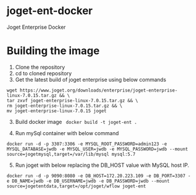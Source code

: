 # joget-ent-docker
Joget Enterprise Docker 

# Building the image
1. Clone the repository 
2. cd to cloned repository
2. Get the latest build of joget enterprise using below commands
```
wget https://www.joget.org/downloads/enterprise/joget-enterprise-linux-7.0.15.tar.gz && \
tar zxvf joget-enterprise-linux-7.0.15.tar.gz && \
rm joget-enterprise-linux-7.0.15.tar.gz && \
mv joget-enterprise-linux-7.0.15 joget

```
3. Build docker image
` docker build -t joget-ent .`

4. Run mySql container with below command
```
docker run -d -p 3307:3306 -e MYSQL_ROOT_PASSWORD=admin123 -e MYSQL_DATABASE=jwdb -e MYSQL_USER=jwdb -e MYSQL_PASSWORD=jwdb --mount source=jogetmysql,target=/var/lib/mysql mysql:5.7
```
5. Run joget with below replacing the DB_HOST value with MySQL host IP.
```
docker run -d -p 9090:8080 -e DB_HOST=172.20.223.109 -e DB_PORT=3307 -e DB_NAME=jwdb -e DB_USERNAME=jwdb -e DB_PASSWORD=jwdb --mount source=jogetentdata,target=/opt/joget/wflow joget-ent
```
